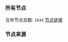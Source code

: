 ### 所有节点
合并节点总数: `1634`
[节点链接](https://raw.githubusercontent.com/rzhy1/11/master/sub/sub_merge_base64.txt)

### 节点来源